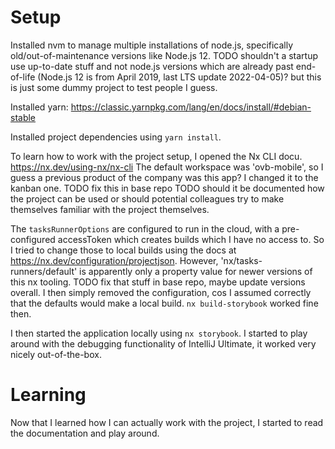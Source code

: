 
# Setup
Installed nvm to manage multiple installations of node.js, specifically old/out-of-maintenance versions like Node.js 12.
TODO shouldn't a startup use up-to-date stuff and not node.js versions which are already past end-of-life (Node.js 12 is from April 2019, last LTS update 2022-04-05)? but this is just some dummy project to test people I guess.

Installed yarn: https://classic.yarnpkg.com/lang/en/docs/install/#debian-stable

Installed project dependencies using `yarn install`.

To learn how to work with the project setup, I opened the Nx CLI docu.
https://nx.dev/using-nx/nx-cli
The default workspace was 'ovb-mobile', so I guess a previous product of the company was this app?
I changed it to the kanban one.
TODO fix this in base repo
TODO should it be documented how the project can be used or should potential colleagues try to make themselves familiar with the project themselves.

The `tasksRunnerOptions` are configured to run in the cloud, with a pre-configured accessToken which creates builds which I have no access to.
So I tried to change those to local builds using the docs at https://nx.dev/configuration/projectjson.
However, 'nx/tasks-runners/default' is apparently only a property value for newer versions of this nx tooling.
TODO fix that stuff in base repo, maybe update versions overall.
I then simply removed the configuration, cos I assumed correctly that the defaults would make a local build.
`nx build-storybook` worked fine then.

I then started the application locally using `nx storybook`.
I started to play around with the debugging functionality of IntelliJ Ultimate, it worked very nicely out-of-the-box.

# Learning
Now that I learned how I can actually work with the project, I started to read the documentation and play around.


